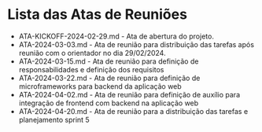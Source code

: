 # Lista das Atas de Reuniões

* ATA-KICKOFF-2024-02-29.md - Ata de abertura do projeto.
* ATA-2024-03-03.md - Ata de reunião para distribuição das tarefas após reunião com o orientador no dia 29/02/2024.
* ATA-2024-03-15.md - Ata de reunião para definição de responsabilidades e definição dos requisitos
* ATA-2024-03-22.md - Ata de reunião para definição de microframeworks para backend da aplicação web
* ATA-2024-04-02.md - Ata de reunião para definição de auxílio para integração de frontend com backend na aplicação web
* ATA-2024-04-20.md - Ata de reunião para a distribuição das tarefas e planejamento sprint 5


